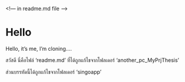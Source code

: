 
<!— in readme.md file —>
# Hello
Hello, it’s me, I’m cloning….

สวัสดี นี่คือไฟล์ ‘readme.md’ ที่ได้ถูกแก้ไขจากโฟลเดอร์ ‘another_pc_MyPrjThesis’

ส่วนบรรทัดนี้ได้ถูกแก้ไขจากโฟลเดอร์ ‘singoapp’